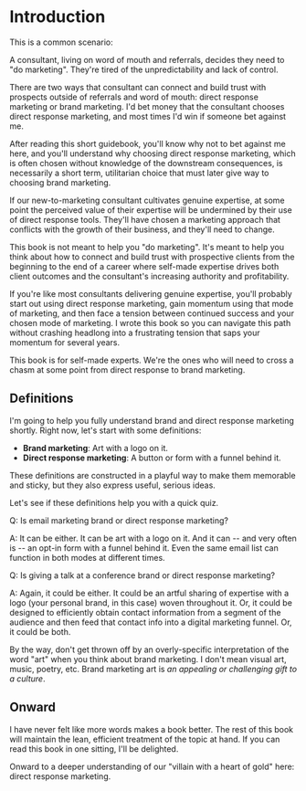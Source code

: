 # Introduction

This is a common scenario:

A consultant, living on word of mouth and referrals, decides they need to "do marketing". They're tired of the unpredictability and lack of control.

There are two ways that consultant can connect and build trust with prospects outside of referrals and word of mouth: direct response marketing or brand marketing. I'd bet money that the consultant chooses direct response marketing, and most times I'd win if someone bet against me.

After reading this short guidebook, you'll know why not to bet against me here, and you'll understand why choosing direct response marketing, which is often chosen without knowledge of the downstream consequences, is necessarily a short term, utilitarian choice that must later give way to choosing brand marketing.

If our new-to-marketing consultant cultivates genuine expertise, at some point the perceived value of their expertise will be undermined by their use of direct response tools. They'll have chosen a marketing approach that conflicts with the growth of their business, and they'll need to change.

This book is not meant to help you "do marketing". It's meant to help you think about how to connect and build trust with prospective clients from the beginning to the end of a career where self-made expertise drives both client outcomes and the consultant's increasing authority and profitability.

If you're like most consultants delivering genuine expertise, you'll probably start out using direct response marketing, gain momentum using that mode of marketing, and then face a tension between continued success and your chosen mode of marketing. I wrote this book so you can navigate this path without crashing headlong into a frustrating tension that saps your momentum for several years.

This book is for self-made experts. We're the ones who will need to cross a chasm at some point from direct response to brand marketing.

## Definitions

I'm going to help you fully understand brand and direct response marketing shortly. Right now, let's start with some definitions:

- **Brand marketing**: Art with a logo on it.
- **Direct response marketing**: A button or form with a funnel behind it.

These definitions are constructed in a playful way to make them memorable and sticky, but they also express useful, serious ideas.

Let's see if these definitions help you with a quick quiz.

Q: Is email marketing brand or direct response marketing?

A: It can be either. It can be art with a logo on it. And it can -- and very often is -- an opt-in form with a funnel behind it. Even the same email list can function in both modes at different times.

Q: Is giving a talk at a conference brand or direct response marketing?

A: Again, it could be either. It could be an artful sharing of expertise with a logo (your personal brand, in this case) woven throughout it. Or, it could be designed to efficiently obtain contact information from a segment of the audience and then feed that contact info into a digital marketing funnel. Or, it could be both.

By the way, don't get thrown off by an overly-specific interpretation of the word "art" when you think about brand marketing. I don't mean visual art, music, poetry, etc. Brand marketing art is _an appealing or challenging gift to a culture_.

## Onward

I have never felt like more words makes a book better. The rest of this book will maintain the lean, efficient treatment of the topic at hand. If you can read this book in one sitting, I'll be delighted.

Onward to a deeper understanding of our "villain with a heart of gold" here: direct response marketing.